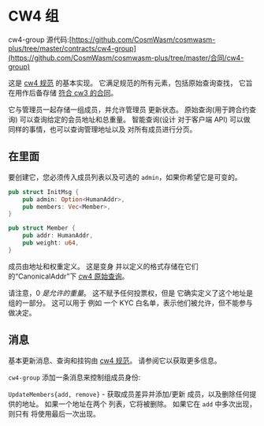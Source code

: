 # CW4 组

cw4-group 源代码:[https://github.com/CosmWasm/cosmwasm-plus/tree/master/contracts/cw4-group](https://github.com/CosmWasm/cosmwasm-plus/tree/master/合同/cw4-group)

这是 [cw4 规范](01-spec.md) 的基本实现。
它满足规范的所有元素，包括原始查询查找，
它旨在用作后备存储
[符合 cw3 的合同](../cw3/01-spec.md)。

它与管理员一起存储一组成员，并允许管理员
更新状态。 原始查询(用于跨合约查询)
可以查询给定的会员地址和总重量。 智能查询(设计
对于客户端 API) 可以做同样的事情，也可以查询管理地址以及
对所有成员进行分页。

## 在里面

要创建它，您必须传入成员列表以及可选的
`admin`，如果你希望它是可变的。

```rust
pub struct InitMsg {
    pub admin: Option<HumanAddr>,
    pub members: Vec<Member>,
}

pub struct Member {
    pub addr: HumanAddr,
    pub weight: u64,
}
```

成员由地址和权重定义。 这是变身
并以定义的格式存储在它们的“CanonicalAddr”下
[cw4 原始查询](01-spec.md#raw)。

请注意，0 *是允许的重量*。 这不赋予任何投票权，但是
它确实定义了这个地址是组的一部分。 这可以用于
例如 一个 KYC 白名单，表示他们被允许，但不能参与
做决定。

## 消息

基本更新消息、查询和挂钩由
[cw4 规范](01-spec.md)。 请参阅它以获取更多信息。

`cw4-group` 添加一条消息来控制组成员身份:

`UpdateMembers{add, remove}` - 获取成员差异并添加/更新
成员，以及删除任何提供的地址。 如果一个地址在两个
列表，它将被删除。 如果它在 `add` 中多次出现，则只有
将使用最后一次出现。
